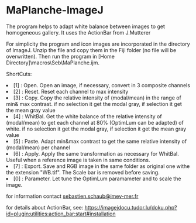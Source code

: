 # MaPlanche-ImageJ

The program helps to adapt white balance between images to get homogeneous gallery. It uses the ActionBar from J.Mutterer 

For simplicity the program and icon images are incorporated in the directory of ImageJ. Unzip the file and copy them in the Fiji folder (no file will be overwritten).
Then run the program in [Home Directory]\macros\Seb\MaPlanche.ijm.

ShortCuts:

<li>[1] : Open. Open an image, if necessary, convert in 3 composite channels</li>
<li>[2] : Reset. Reset each channel to max intensity</li>
<li>[3] : Copy. Copy the relative intensity of (modal/mean) in the range of min& max contrast. if no selection it get the modal gray, if selection it get the mean gray value</li>
<li>[4] : WhitBal. Get the white balance of the relative intensity of (modal/mean) to get each channel at 80% (OptimLum can be adapted) of white. if no selection it get the modal gray, if selection it get the mean gray value</li>
<li>[5] : Paste. Adapt min&max contrast to get the same relative intensity of (modal/mean) per channel</li>
<li>[6] : Apply. Apply the same transformation as necessary for WhitBal. Useful when a reference image is taken in same conditions.</li>
<li>[7] : Export. Save and RGB image in the same folder as original one withe the extension "WB.tif". The Scale bar is removed before saving.</li>
<li>[0] : Parameter. Let tune the OptimLum paramameter and to scale the image.</li>

for information contact sebastien.schaub@imev-mer.fr


for details about ActionBar, see:
https://imagejdocu.tudor.lu/doku.php?id=plugin:utilities:action_bar:start#installation
